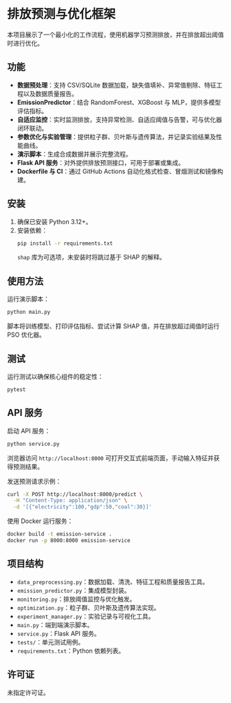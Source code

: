 # 排放预测与优化框架

本项目展示了一个最小化的工作流程，使用机器学习预测排放，并在排放超出阈值时进行优化。

## 功能
- **数据预处理**：支持 CSV/SQLite 数据加载，缺失值填补、异常值剔除、特征工程以及数据质量报告。
- **EmissionPredictor**：结合 RandomForest、XGBoost 与 MLP，提供多模型评估指标。
- **自适应监控**：实时监测排放，支持异常检测、自适应阈值与告警，可与优化器闭环联动。
- **参数优化与实验管理**：提供粒子群、贝叶斯与遗传算法，并记录实验结果及性能曲线。
- **演示脚本**：生成合成数据并展示完整流程。
- **Flask API 服务**：对外提供排放预测接口，可用于部署或集成。
- **Dockerfile 与 CI**：通过 GitHub Actions 自动化格式检查、冒烟测试和镜像构建。

## 安装
1. 确保已安装 Python 3.12+。
2. 安装依赖：
   ```bash
   pip install -r requirements.txt
   ```
   `shap` 库为可选项，未安装时将跳过基于 SHAP 的解释。

## 使用方法
运行演示脚本：
```bash
python main.py
```
脚本将训练模型、打印评估指标、尝试计算 SHAP 值，并在排放超过阈值时运行 PSO 优化器。

## 测试
运行测试以确保核心组件的稳定性：
```bash
pytest
```

## API 服务
启动 API 服务：
```bash
python service.py
```
浏览器访问 `http://localhost:8000` 可打开交互式前端页面，手动输入特征并获得预测结果。

发送预测请求示例：
```bash
curl -X POST http://localhost:8000/predict \
  -H "Content-Type: application/json" \
  -d '[{"electricity":100,"gdp":50,"coal":30}]'
```
使用 Docker 运行服务：
```bash
docker build -t emission-service .
docker run -p 8000:8000 emission-service
```

## 项目结构
- `data_preprocessing.py`：数据加载、清洗、特征工程和质量报告工具。
- `emission_predictor.py`：集成模型封装。
- `monitoring.py`：排放阈值监控与优化触发。
- `optimization.py`：粒子群、贝叶斯及遗传算法实现。
- `experiment_manager.py`：实验记录与可视化工具。
- `main.py`：端到端演示脚本。
- `service.py`：Flask API 服务。
- `tests/`：单元测试用例。
- `requirements.txt`：Python 依赖列表。

## 许可证
未指定许可证。

